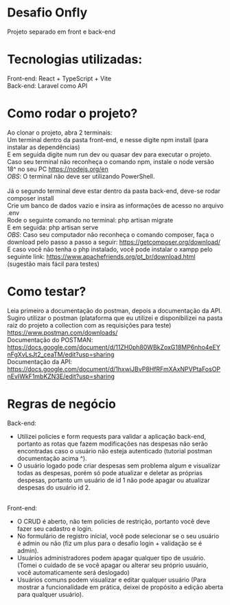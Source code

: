 # Desafio Onfly

Projeto separado em front e back-end

# Tecnologias utilizadas:<br/>

Front-end: React + TypeScript + Vite <br/>
Back-end: Laravel como API

# Como rodar o projeto?

Ao clonar o projeto, abra 2 terminais:<br/>
Um terminal dentro da pasta front-end, e nesse digite npm install (para instalar as dependências)<br/>
E em seguida digite num run dev ou quasar dev para executar o projeto.<br/>
Caso seu terminal não reconheça o comando npm, instale o node versão 18^ no seu PC https://nodejs.org/en<br/>
_OBS_: O terminal não deve ser utilizando PowerShell.
<br/><br/>
Já o segundo terminal deve estar dentro da pasta back-end, deve-se rodar composer install<br/>
Crie um banco de dados vazio e insira as informações de acesso no arquivo .env<br/>
Rode o seguinte comando no terminal: php artisan migrate<br/>
E em seguida: php artisan serve<br/>
_OBS_: Caso seu computador não reconheça o comando composer, faça o download pelo passo a passo a seguir: https://getcomposer.org/download/<br/>
E caso você não tenha o php instalado, você pode instalar o xampp pelo seguinte link: https://www.apachefriends.org/pt_br/download.html (sugestão mais fácil para testes)

# Como testar?

Leia primeiro a documentação do postman, depois a documentação da API. <br />
Sugiro utilizar o postman (plataforma que eu utilizei e disponibilizei na pasta raiz do projeto a collection com as requisições para teste) https://www.postman.com/downloads/ <br />
Documentação do POSTMAN: https://docs.google.com/document/d/11ZH0ph80WBkZoxG18MP6nho4eEYnFgXvLsJt2_ceaTM/edit?usp=sharing <br/>
Documentação da API: https://docs.google.com/document/d/1hxwiJBvP8HfRFmXAxNPVPtaFosOPnEvIWkF1mbKZN3E/edit?usp=sharing

# Regras de negócio

Back-end:<br />

- Utilizei policies e form requests para validar a aplicação back-end, portanto as rotas que fazem modificações nas despesas não serão encontradas caso o usuário não esteja autenticado (tutorial postman documentação acima ^). <br />
- O usuário logado pode criar despesas sem problema algum e visualizar todas as despesas, porém só pode atualizar e deletar as próprias despesas, portanto um usuário de id 1 não pode apagar ou atualizar despesas do usuário id 2. <br /><br />

Front-end: <br />

- O CRUD é aberto, não tem policies de restrição, portanto você deve fazer seu cadastro e login. <br />
- No formulário de registro inicial, você pode selecionar se o seu usuário é admin ou não (fiz um plus para o desafio login + validação se é admin). <br />
- Usuários administradores podem apagar qualquer tipo de usuário. (Tomei o cuidado de se você apagar ou alterar seu próprio usuário, você automaticamente será deslogado)
- Usuários comuns podem visualizar e editar qualquer usuário (Para mostrar a funcionalidade em prática, deixei de propósito a edição aberta para qualquer usuário).
